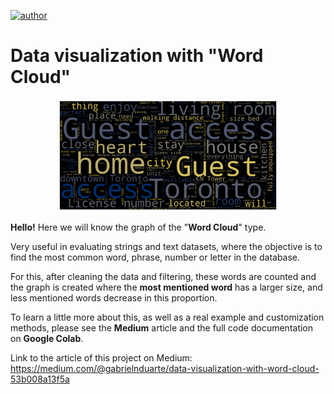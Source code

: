 
[![author](https://img.shields.io/badge/author-gabrielduarte-red.svg)](https://www.linkedin.com/in/gabriel-duarte-671074146/)
# Data visualization with "Word Cloud"
<p align="center">
  <img src="wordcloud_ab.png", width=70% >
</p>

**Hello!**
Here we will know the graph of the "**Word Cloud**" type.

Very useful in evaluating strings and text datasets, where the objective is to find the most common word, phrase, number or letter in the database.


For this, after cleaning the data and filtering, these words are counted and the graph is created where the **most mentioned word** has a larger size, and less mentioned words decrease in this proportion.


To learn a little more about this, as well as a real example and customization methods, please see the **Medium** article and the full code documentation on **Google Colab**.

Link to the article of this project on Medium: https://medium.com/@gabrielnduarte/data-visualization-with-word-cloud-53b008a13f5a
